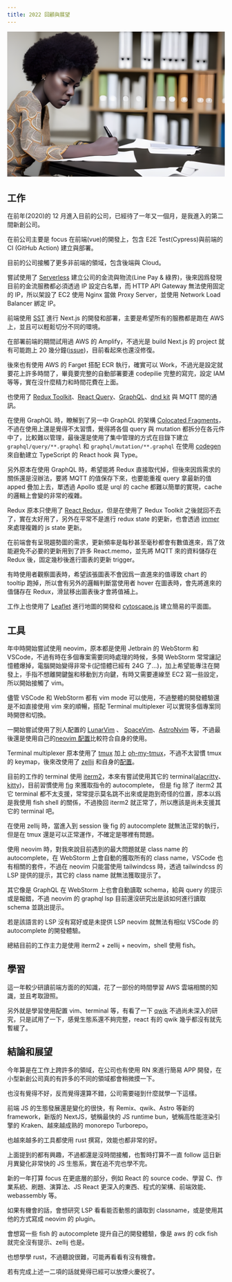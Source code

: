 ```yaml
---
title: 2022 回顧與展望
---
```


![](../static/enhanced-c747f67f-8466-46ac-bd62-f4e64632ba30.png)

## 工作

在前年(2020)的 12 月進入目前的公司，已經待了一年又一個月，是我進入的第二間新創公司。

在前公司主要是 focus 在前端(vue)的開發上，包含 E2E Test(Cypress)與前端的 CI (GitHub Action) 建立與部署。

目前的公司接觸了更多非前端的領域，包含後端與 Cloud。

嘗試使用了 [Serverless](https://www.serverless.com/) 建立公司的金流與物流(Line Pay & 綠界)，後來因爲發現目前的金流服務都必須透過 IP 設定白名單，而 HTTP API Gateway 無法使用固定的 IP，所以架設了 EC2 使用 Nginx 當做 Proxy Server，並使用 Network Load Balancer 綁定 IP。

前端使用 [SST](https://sst.dev/examples/how-to-create-a-nextjs≤-app-with-serverless.html) 進行 Next.js 的開發和部署，主要是希望所有的服務都是跑在 AWS 上，並且可以輕鬆切分不同的環境。

在部署前端的期間試用過 AWS 的 Amplify，不過光是 build Next.js 的 project 就有可能跑上 20 幾分鐘([issue](https://github.com/aws-amplify/amplify-hosting/issues/2127))，目前看起來也還沒修復。

後來也有使用 AWS 的 Farget 搭配 ECR 執行，確實可以 Work，不過光是設定就要花上許多時間了，畢竟要完整的自動部署要連 codepilie 完整的寫完，設定 IAM 等等，實在沒什麼精力和時間花費在上面。

也使用了 [Redux Toolkit](https://redux-toolkit.js.org/)、[React Query](https://react-query-v3.tanstack.com/)、[GraphQL](https://graphql.org/)、[dnd kit](https://dndkit.com/) 與 MQTT 間的通訊。

在使用 GraphQL 時，瞭解到了另一中 GraphQL 的架構 [Colocated Fragments](https://www.apollographql.com/docs/react/data/fragments/#colocating-fragments)，不過在使用上還是覺得不太習慣，覺得將各個 query 與 mutation 都拆分在各元件中了，比較難以管理，最後還是使用了集中管理的方式在目錄下建立 `graphql/query/**.graphql` 和 `graphql/mutation/**.graphql` 在使用 [codegen](https://the-guild.dev/graphql/codegen) 來自動建立 TypeScript 的 React hook 與 Type。

另外原本在使用 GraphQL 時，希望能將 Redux 直接取代掉，但後來因爲需求的關係還是沒辦法，要將 MQTT 的值保存下來，也要能重複 query 拿最新的值 apped 疊加上去，單透過 Apollo 或是 urql 的 cache 都難以簡單的實現，cache 的邏輯上會變的非常的複雜。

Redux 原本只使用了 [React Redux](https://react-redux.js.org/)，但是在使用了 Redux Toolkit 之後就回不去了，實在太好用了，另外在平常不是進行 redux state 的更新，也會透過 [immer](https://github.com/immerjs/immer) 來處理複雜的 js state 更新。

在前端會有呈現趨勢圖的需求，更新頻率是每秒甚至毫秒都會有數值進來，爲了效能避免不必要的更新用到了許多 React.memo，並先將 MQTT 來的資料儲存在 Redux 後，固定幾秒後進行圖表的更新 trigger。

有時使用者觀察圖表時，希望該張圖表不會因爲一直進來的值導致 chart 的 tooltip 跑掉，所以會有另外的邏輯判斷當使用者 hover 在圖表時，會先將進來的值儲存在 Redux，滑鼠移出圖表後才會將值補上。

工作上也使用了 [Leaflet](https://leafletjs.com/) 進行地圖的開發和 [cytoscape.js](https://js.cytoscape.org/) 建立簡易的平面圖。

## 工具

年中時開始嘗試使用 neovim，原本都是使用 Jetbrain 的 WebStorm 和 VSCode，不過有時在多個專案需要同時處理的時候，多開 WebStorm 常常讓記憶體爆掉，電腦開始變得非常卡(記憶體已經有 24G 了...)，加上希望能專注在開發上，手指不想離開鍵盤和移動到方向鍵，有時又需要連線至 EC2 寫一些設定，所以開始接觸了 vim。

儘管 VSCode 和 WebStorm 都有 vim mode 可以使用，不過整體的開發體驗還是不如直接使用 vim 來的順暢，搭配 Terminal multiplexer 可以實現多個專案同時開啓和切換。

一開始嘗試使用了別人配置的 [LunarVim](https://github.com/LunarVim/LunarVim) 、 [SpaceVim](https://spacevim.org/)、[AstroNvim](https://github.com/AstroNvim/AstroNvim) 等，不過最後還是使用自己的[neovim 配置](https://github.com/tp6gw94/dotconfig/tree/main/nvim)比較符合自身的使用。

Terminal multiplexer 原本使用了 [tmux](https://github.com/tmux/tmux) 加上 [oh-my-tmux](https://github.com/gpakosz/.tmux)，不過不太習慣 tmux 的 keymap，後來改使用了 [zellij](https://github.com/zellij-org/zellij) 和自身的[配置](https://github.com/tp6gw94/dotconfig/tree/main/zellij)。

目前的工作的 terminal 使用 [iterm2](https://iterm2.com/)，本來有嘗試使用其它的 terminal([alacritty](https://github.com/alacritty/alacritty)、[kitty](https://sw.kovidgoyal.net/kitty/#))，目前習慣使用 [fig](https://fig.io/) 來獲取指令的 autocomplete， 但是 fig 除了 iterm2 其它 terminal 都不太支援，常常提示莫名跳不出來或是跑到奇怪的位置，原本以爲是我使用 fish shell 的關係，不過換回 iterm2 就正常了，所以應該是尚未支援其它的 terminal 吧。

在使用 zellij 時，當進入到 session 後 fig 的 autocomplete 就無法正常的執行，但是在 tmux 還是可以正常運作，不確定是哪裡有問題。

使用 neovim 時，對我來說目前遇到的最大問題就是 class name 的 autocomplete，在 WebStorm 上會自動的獲取所有的 class name，VSCode 也有相關的套件，不過在 neovim 只能當使用 tailwindcss 時，透過 tailwindcss 的 LSP 提供的提示，其它的 class name 就無法獲取提示了。

其它像是 GraphQL 在 WebStorm 上也會自動讀取 schema，給與 query 的提示或是報錯，不過 neovim 的 graphql lsp 目前還沒研究出是該如何進行讀取 schema 並跳出提示。

若是該語言的 LSP 沒有寫好或是未提供 LSP neovim 就無法有相似 VSCode 的 autocomplete 的開發體驗。

總結目前的工作主力是使用 iterm2 + zellij + neovim，shell 使用 fish。

## 學習

這一年較少研讀前端方面的的知識，花了一部份的時間學習 AWS 雲端相關的知識，並且考取證照。

另外就是學習使用配置 vim、terminal 等，有看了一下 [qwik](https://qwik.builder.io/) 不過尚未深入的研究，只是試用了一下，感覺生態系還不夠完整，react 有的 qwik 幾乎都沒有就先暫緩了。

## 結論和展望

今年算是在工作上跨許多的領域，在公司也有使用 RN 來進行簡易 APP 開發，在小型新創公司真的有許多的不同的領域都會稍微摸一下。

也沒有覺得不好，反而覺得還算不錯，公司需要碰到什麼就學一下這樣。

前端 JS 的生態發展還是變化的很快，有 Remix、qwik、Astro 等新的 framework，新版的 NextJS，號稱最快的 JS runtime bun，號稱高性能渲染引擎的 Kraken、越來越成熟的 monorepo Turborepo。

也越來越多的工具都使用 rust 撰寫，效能也都非常的好。

上面提到的都有興趣，不過都還是沒時間接觸，也暫時打算不一直 follow 這日新月異變化非常快的 JS 生態系，實在追不完也學不完。

新的一年打算 focus 在更底層的部分，例如 React 的 source code、學習 C、作業系統、刷題、演算法、JS React 更深入的東西、程式的架構、前端效能、webassembly 等。

如果有機會的話，會想研究 LSP 看看能否動態的讀取到 classname，或是使用其他的方式寫成 neovim 的 plugin。

會想寫一些 fish 的 autocomplete 提升自己的開發體驗，像是 aws 的 cdk fish 就完全沒有提示、zellij 也是。

也想學學 rust，不過聽說很難，可能再看看有沒有機會。

若有完成上述一二項的話就覺得已經可以放煙火慶祝了。
